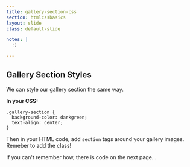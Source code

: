 ```yaml
---
title: gallery-section-css
section: htmlcssbasics
layout: slide
class: default-slide

notes: |
  :)

---
```


## Gallery Section Styles

We can style our gallery section the same way.

**In your CSS:**

    .gallery-section {
      background-color: darkgreen;
      text-align: center;
    }

Then in your HTML code, add `section` tags around your gallery images. Remeber to add the class!

If you can't remember how, there is code on the next page...